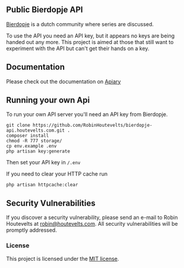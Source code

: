 ## Public Bierdopje API

[Bierdopje](http://www.bierdopje.com) is a dutch community where series are discussed.

To use the API you need an API key, but it appears no keys are being handed out any more.
This project is aimed at those that still want to experiment with the API but can't get their hands on a key.

## Documentation

Please check out the documentation on [Apiary](http://docs.bierdopje1.apiary.io/)

## Running your own Api

To run your own API server you'll need an API key from Bierdopje.

    git clone https://github.com/RobinHoutevelts/bierdopje-api.houtevelts.com.git .
    composer install
    chmod -R 777 storage/
    cp env.example .env
    php artisan key:generate

Then set your API key in `/.env`

If you need to clear your HTTP cache run

    php artisan httpcache:clear

## Security Vulnerabilities

If you discover a security vulnerability, please send an e-mail to Robin Houtevelts at robin@houtevelts.com. All security vulnerabilities will be promptly addressed.

### License

This project is licensed under the [MIT license](http://opensource.org/licenses/MIT).

